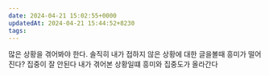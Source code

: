 ```yaml
---
date: 2024-04-21 15:02:55+0000
updatedAt: 2024-04-21 15:44:52+8230
tags: 
---
```

많은 상황을 겪어봐야 한다.
솔직히 내가 접하지 않은 상황에 대한 글을볼때 흥미가 떨어진다? 집중이 잘 안된다
내가 겪어본 상황일떄 흥미와 집중도가 올라간다